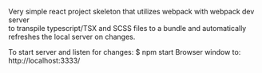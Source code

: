 Very simple react project skeleton that utilizes webpack with webpack dev server<br>
to transpile typescript/TSX and SCSS files to a bundle and automatically <br>
refreshes the local server on changes. 

To start server and listen for changes:
$ npm start
Browser window to: http://localhost:3333/